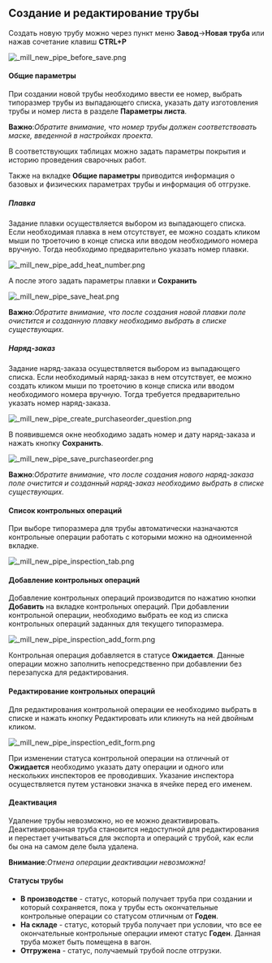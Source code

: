 ﻿
## Создание и редактирование трубы 
Создать новую трубу можно через пункт меню **Завод**->**Новая труба** или нажав сочетание клавиш **CTRL+P**

![_mill_new_pipe_before_save.png](./images/_mill_new_pipe_before_save.png "")

#### Общие параметры

При создании новой трубы необходимо ввести ее номер, выбрать типоразмер трубы из выпадающего списка, указать дату изготовления трубы и номер листа в разделе **Параметры листа**.

**Важно**:*Обратите внимание, что номер трубы должен соответствовать маске, введенной в настройках проекта.*

В соответствующих таблицах можно задать параметры покрытия и историю проведения сварочных работ.

Также на вкладке **Общие параметры** приводится информация о базовых и физических параметрах трубы и информация об отгрузке.

##### Плавка
Задание плавки осуществляется выбором из выпадающего списка. 
Если необходимая плавка в нем отсутствует, ее можно создать кликом мыши по троеточию в конце списка или вводом необходимого номера вручную. Тогда необходимо предварительно указать номер плавки.

![_mill_new_pipe_add_heat_number.png](./images/_mill_new_pipe_add_heat_number.png "")

А после этого задать параметры плавки и **Сохранить**

![_mill_new_pipe_save_heat.png](./images/_mill_new_pipe_save_heat.png "")

**Важно**:*Обратите внимание, что после создания новой плавки поле очистится и созданную плавку необходимо выбрать в списке существующих.*

##### Наряд-заказ
Задание наряд-заказа осуществляется выбором из выпадающего списка. 
Если необходимый наряд-заказ в нем отсутствует, ее можно создать кликом мыши по троеточию в конце списка или вводом необходимого номера вручную. Тогда требуется предварительно указать номер наряд-заказа.

![_mill_new_pipe_create_purchaseorder_question.png](./images/_mill_new_pipe_create_purchaseorder_question.png "")

В появившемся окне необходимо задать номер и дату наряд-заказа и нажать кнопку **Сохранить**.

![_mill_new_pipe_save_purchaseorder.png](./images/_mill_new_pipe_save_purchaseorder.png "")

**Важно**:*Обратите внимание, что после создания нового наряд-заказа поле очистится и созданный наряд-заказ необходимо выбрать в списке существующих.*

#### Список контрольных операций
При выборе типоразмера для трубы автоматически назначаются контрольные операции работать с которыми можно на одноименной вкладке.

![_mill_new_pipe_inspection_tab.png](./images/_mill_new_pipe_inspection_tab.png "")

#### Добавление контрольных операций

Добавление контрольных операций производится по нажатию кнопки **Добавить** на вкладке контрольных операций.
При добавлении контрольной операции, необходимо выбрать ее код из списка контрольных операций заданных для текущего типоразмера.

![_mill_new_pipe_inspection_add_form.png](./images/_mill_new_pipe_inspection_add_form.png "")

Контрольная операция добавляется в статусе **Ожидается**. Данные операции можно заполнить непосредственно при добавлении без перезапуска для редактирования.

#### Редактирование контрольных операций
Для редактирования контрольной операции ее необходимо выбрать в списке и нажать кнопку Редактировать или кликнуть на ней двойным кликом.

![_mill_new_pipe_inspection_edit_form.png](./images/_mill_new_pipe_inspection_edit_form.png "")

При изменении статуса контрольной операции на отличный от **Ожидается** необходимо указать дату операции и одного или нескольких инспекторов ее проводивших. Указание инспектора осуществляется путем установки значка в ячейке перед его именем.

#### Деактивация

Удаление трубы невозможно, но ее можно деактивировать. Деактивированная труба становится недоступной для редактирования и перестает учитываться для экспорта и операций с трубой, как если бы она на самом деле была удалена.

**Внимание**:*Отмена операции деактивации невозможна!*

#### Статусы трубы
* **В производстве** - статус, который получает труба при создании и который сохраняется, пока у трубы есть окончательные контрольные операции со статусом отличным от **Годен**.
* **На складе** - статус, который труба получает при условии, что все ее окончательные контрольные операции имеют статус **Годен**. Данная труба может быть помещена в вагон.
* **Отгружена** - статус, получаемый трубой после отгрузки.

